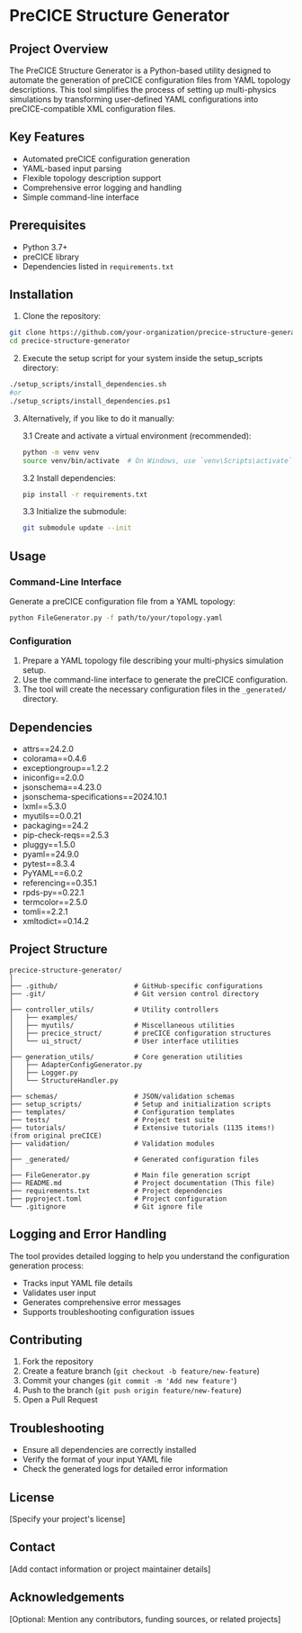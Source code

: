 # PreCICE Structure Generator

## Project Overview

The PreCICE Structure Generator is a Python-based utility designed to automate the generation of preCICE configuration files from YAML topology descriptions. This tool simplifies the process of setting up multi-physics simulations by transforming user-defined YAML configurations into preCICE-compatible XML configuration files.

## Key Features

- Automated preCICE configuration generation
- YAML-based input parsing
- Flexible topology description support
- Comprehensive error logging and handling
- Simple command-line interface

## Prerequisites

- Python 3.7+
- preCICE library
- Dependencies listed in `requirements.txt`

## Installation

1. Clone the repository:
```bash
git clone https://github.com/your-organization/precice-structure-generator.git
cd precice-structure-generator
```

2. Execute the setup script for your system inside the setup_scripts directory:
```bash
./setup_scripts/install_dependencies.sh
#or
./setup_scripts/install_dependencies.ps1
```

3. Alternatively,  if you like to do it manually:

    3.1 Create and activate a virtual environment (recommended):
    ```bash
    python -m venv venv
    source venv/bin/activate  # On Windows, use `venv\Scripts\activate`
    ```
    3.2 Install dependencies:
    ```bash
    pip install -r requirements.txt
    ```
    3.3 Initialize the submodule:
    ```bash
    git submodule update --init	
    ```

## Usage

### Command-Line Interface

Generate a preCICE configuration file from a YAML topology:

```bash
python FileGenerator.py -f path/to/your/topology.yaml
```

### Configuration

1. Prepare a YAML topology file describing your multi-physics simulation setup.
2. Use the command-line interface to generate the preCICE configuration.
3. The tool will create the necessary configuration files in the `_generated/` directory.

## Dependencies

- attrs==24.2.0
- colorama==0.4.6
- exceptiongroup==1.2.2
- iniconfig==2.0.0
- jsonschema==4.23.0
- jsonschema-specifications==2024.10.1
- lxml==5.3.0
- myutils==0.0.21
- packaging==24.2
- pip-check-reqs==2.5.3
- pluggy==1.5.0
- pyaml==24.9.0
- pytest==8.3.4
- PyYAML==6.0.2
- referencing==0.35.1
- rpds-py==0.22.1
- termcolor==2.5.0
- tomli==2.2.1
- xmltodict==0.14.2


## Project Structure

```
precice-structure-generator/
│
├── .github/                   # GitHub-specific configurations
├── .git/                      # Git version control directory
│
├── controller_utils/          # Utility controllers
│   ├── examples/
│   ├── myutils/               # Miscellaneous utilities
│   ├── precice_struct/        # preCICE configuration structures
│   └── ui_struct/             # User interface utilities
│
├── generation_utils/          # Core generation utilities
│   ├── AdapterConfigGenerator.py
│   ├── Logger.py
│   └── StructureHandler.py
│
├── schemas/                   # JSON/validation schemas
├── setup_scripts/             # Setup and initialization scripts
├── templates/                 # Configuration templates
├── tests/                     # Project test suite
├── tutorials/                 # Extensive tutorials (1135 items!) (from original preCICE)
├── validation/                # Validation modules
│
├── _generated/                # Generated configuration files
│
├── FileGenerator.py           # Main file generation script
├── README.md                  # Project documentation (This file)
├── requirements.txt           # Project dependencies
├── pyproject.toml             # Project configuration
└── .gitignore                 # Git ignore file
```

## Logging and Error Handling

The tool provides detailed logging to help you understand the configuration generation process:
- Tracks input YAML file details
- Validates user input
- Generates comprehensive error messages
- Supports troubleshooting configuration issues

## Contributing

1. Fork the repository
2. Create a feature branch (`git checkout -b feature/new-feature`)
3. Commit your changes (`git commit -m 'Add new feature'`)
4. Push to the branch (`git push origin feature/new-feature`)
5. Open a Pull Request

## Troubleshooting

- Ensure all dependencies are correctly installed
- Verify the format of your input YAML file
- Check the generated logs for detailed error information

## License

[Specify your project's license]

## Contact

[Add contact information or project maintainer details]

## Acknowledgements

[Optional: Mention any contributors, funding sources, or related projects]

